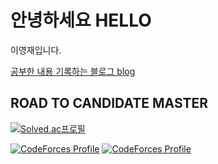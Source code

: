 # 안녕하세요 HELLO

이영재입니다.

[공부한 내용 기록하는 블로그 blog](https://leeyeongjae1.github.io) 

## ROAD TO CANDIDATE MASTER
[![Solved.ac프로필](http://mazassumnida.wtf/api/generate_badge?boj=Rose)](https://solved.ac/Rose)

[![CodeForces Profile](https://cf.leed.at?id=Rose)](https://codeforces.com/profile/Rose)
[![CodeForces Profile](https://cf.leed.at?id=Daisy)](https://codeforces.com/profile/Daisy)


